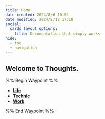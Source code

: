 ```yaml
---
title: Home
date created: 2024/8/6 10:52
date modified: 2024/8/12 17:10
social:
  cards_layout_options:
    title: Documentation that simply works
hide:
  - toc
  - navigation
---
```

## Welcome to Thoughts.

%% Begin Waypoint %%

- **[Life](./Life/Life.md)**
- **[Technic](./Technic/Technic.md)**
- **[Work](./Work/Work.md)**

%% End Waypoint %%